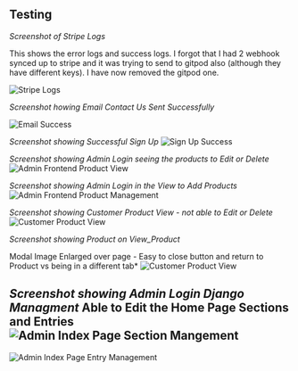 ## Testing

*Screenshot of Stripe Logs*

This shows the error logs and success logs. I forgot that I had 2 webhook synced up to stripe and it was trying to send to gitpod also (although they have different keys). I have now removed the gitpod one. 

![Stripe Logs](https://github.com/wendybovill/milestone-project-4/blob/6b16bd512e8d33c44dd5903246e99e4733dea523/Documentation/images/otherimages/stripelogs.png)


*Screenshot howing Email Contact Us Sent Successfully*

![Email Success](https://github.com/wendybovill/milestone-project-4/blob/744f0d11d445c12a75c11d5ad43d452019151092/Documentation/images/otherimages/emailsuccess.png)


*Screenshot showing Successful Sign Up*
![Sign Up Success](https://github.com/wendybovill/milestone-project-4/blob/f359d938342e057fd0e4ada2f92192aaae2ec8dd/Documentation/images/otherimages/emailconfirmationsignup.png)


*Screenshot showing Admin Login seeing the products to Edit or Delete*
![Admin Frontend Product View]()


*Screenshot showing Admin Login in the View to Add Products*
![Admin Frontend Product Management]()


*Screenshot showing Customer Product View - not able to Edit or Delete*
![Customer Product View]()


*Screenshot showing Product on View_Product*

 Modal Image Enlarged over page - Easy to close button and return to Product vs being in a different tab*
![Customer Product View]()


*Screenshot showing Admin Login Django Managment*
Able to Edit the Home Page Sections and Entries
![Admin Index Page Section Mangement]()
---------------------------------------------------------
![Admin Index Page Entry Management]()





